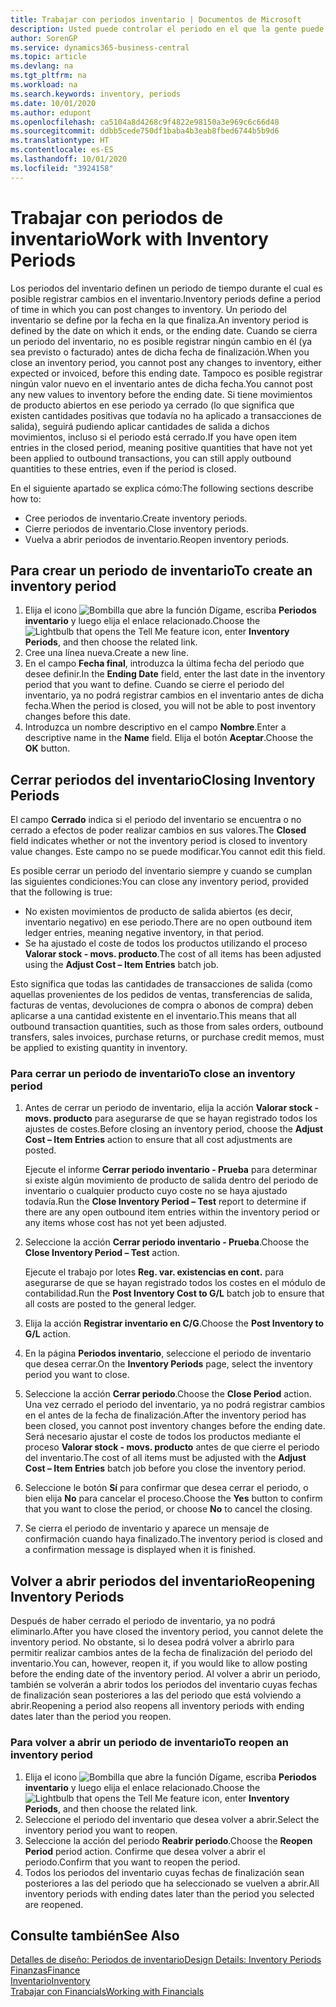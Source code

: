 ```yaml
---
title: Trabajar con periodos inventario | Documentos de Microsoft
description: Usted puede controlar el periodo en el que la gente puede registrar cambios en el inventario mediante la definición de periodos de inventario.
author: SorenGP
ms.service: dynamics365-business-central
ms.topic: article
ms.devlang: na
ms.tgt_pltfrm: na
ms.workload: na
ms.search.keywords: inventory, periods
ms.date: 10/01/2020
ms.author: edupont
ms.openlocfilehash: ca5104a8d4268c9f4822e98150a3e969c6c66d48
ms.sourcegitcommit: ddbb5cede750df1baba4b3eab8fbed6744b5b9d6
ms.translationtype: HT
ms.contentlocale: es-ES
ms.lasthandoff: 10/01/2020
ms.locfileid: "3924158"
---
```

# <a name="work-with-inventory-periods"></a><span data-ttu-id="3368a-103">Trabajar con periodos de inventario</span><span class="sxs-lookup"><span data-stu-id="3368a-103">Work with Inventory Periods</span></span>
<span data-ttu-id="3368a-104">Los periodos del inventario definen un periodo de tiempo durante el cual es posible registrar cambios en el inventario.</span><span class="sxs-lookup"><span data-stu-id="3368a-104">Inventory periods define a period of time in which you can post changes to inventory.</span></span> <span data-ttu-id="3368a-105">Un periodo del inventario se define por la fecha en la que finaliza.</span><span class="sxs-lookup"><span data-stu-id="3368a-105">An inventory period is defined by the date on which it ends, or the ending date.</span></span> <span data-ttu-id="3368a-106">Cuando se cierra un periodo del inventario, no es posible registrar ningún cambio en él (ya sea previsto o facturado) antes de dicha fecha de finalización.</span><span class="sxs-lookup"><span data-stu-id="3368a-106">When you close an inventory period, you cannot post any changes to inventory, either expected or invoiced, before this ending date.</span></span> <span data-ttu-id="3368a-107">Tampoco es posible registrar ningún valor nuevo en el inventario antes de dicha fecha.</span><span class="sxs-lookup"><span data-stu-id="3368a-107">You cannot post any new values to inventory before the ending date.</span></span> <span data-ttu-id="3368a-108">Si tiene movimientos de producto abiertos en ese periodo ya cerrado (lo que significa que existen cantidades positivas que todavía no ha aplicado a transacciones de salida), seguirá pudiendo aplicar cantidades de salida a dichos movimientos, incluso si el periodo está cerrado.</span><span class="sxs-lookup"><span data-stu-id="3368a-108">If you have open item entries in the closed period, meaning positive quantities that have not yet been applied to outbound transactions, you can still apply outbound quantities to these entries, even if the period is closed.</span></span>  

<span data-ttu-id="3368a-109">En el siguiente apartado se explica cómo:</span><span class="sxs-lookup"><span data-stu-id="3368a-109">The following sections describe how to:</span></span>

* <span data-ttu-id="3368a-110">Cree periodos de inventario.</span><span class="sxs-lookup"><span data-stu-id="3368a-110">Create inventory periods.</span></span>  
* <span data-ttu-id="3368a-111">Cierre periodos de inventario.</span><span class="sxs-lookup"><span data-stu-id="3368a-111">Close inventory periods.</span></span>  
* <span data-ttu-id="3368a-112">Vuelva a abrir periodos de inventario.</span><span class="sxs-lookup"><span data-stu-id="3368a-112">Reopen inventory periods.</span></span>  

## <a name="to-create-an-inventory-period"></a><span data-ttu-id="3368a-113">Para crear un periodo de inventario</span><span class="sxs-lookup"><span data-stu-id="3368a-113">To create an inventory period</span></span>  
1. <span data-ttu-id="3368a-114">Elija el icono ![Bombilla que abre la función Dígame](media/ui-search/search_small.png "Dígame qué desea hacer"), escriba **Periodos inventario** y luego elija el enlace relacionado.</span><span class="sxs-lookup"><span data-stu-id="3368a-114">Choose the ![Lightbulb that opens the Tell Me feature](media/ui-search/search_small.png "Tell me what you want to do") icon, enter **Inventory Periods**, and then choose the related link.</span></span>  
2. <span data-ttu-id="3368a-115">Cree una línea nueva.</span><span class="sxs-lookup"><span data-stu-id="3368a-115">Create a new line.</span></span>  
3. <span data-ttu-id="3368a-116">En el campo **Fecha final**, introduzca la última fecha del periodo que desee definir.</span><span class="sxs-lookup"><span data-stu-id="3368a-116">In the **Ending Date** field, enter the last date in the inventory period that you want to define.</span></span> <span data-ttu-id="3368a-117">Cuando se cierre el periodo del inventario, ya no podrá registrar cambios en el inventario antes de dicha fecha.</span><span class="sxs-lookup"><span data-stu-id="3368a-117">When the period is closed, you will not be able to post inventory changes before this date.</span></span>  
4. <span data-ttu-id="3368a-118">Introduzca un nombre descriptivo en el campo **Nombre**.</span><span class="sxs-lookup"><span data-stu-id="3368a-118">Enter a descriptive name in the **Name** field.</span></span> <span data-ttu-id="3368a-119">Elija el botón **Aceptar**.</span><span class="sxs-lookup"><span data-stu-id="3368a-119">Choose the **OK** button.</span></span>  

## <a name="closing-inventory-periods"></a><span data-ttu-id="3368a-120">Cerrar periodos del inventario</span><span class="sxs-lookup"><span data-stu-id="3368a-120">Closing Inventory Periods</span></span>  
<span data-ttu-id="3368a-121">El campo **Cerrado** indica si el periodo del inventario se encuentra o no cerrado a efectos de poder realizar cambios en sus valores.</span><span class="sxs-lookup"><span data-stu-id="3368a-121">The **Closed** field indicates whether or not the inventory period is closed to inventory value changes.</span></span> <span data-ttu-id="3368a-122">Este campo no se puede modificar.</span><span class="sxs-lookup"><span data-stu-id="3368a-122">You cannot edit this field.</span></span>  

<span data-ttu-id="3368a-123">Es posible cerrar un periodo del inventario siempre y cuando se cumplan las siguientes condiciones:</span><span class="sxs-lookup"><span data-stu-id="3368a-123">You can close any inventory period, provided that the following is true:</span></span>  

* <span data-ttu-id="3368a-124">No existen movimientos de producto de salida abiertos (es decir, inventario negativo) en ese periodo.</span><span class="sxs-lookup"><span data-stu-id="3368a-124">There are no open outbound item ledger entries, meaning negative inventory, in that period.</span></span>  
* <span data-ttu-id="3368a-125">Se ha ajustado el coste de todos los productos utilizando el proceso **Valorar stock - movs. producto**.</span><span class="sxs-lookup"><span data-stu-id="3368a-125">The cost of all items has been adjusted using the **Adjust Cost – Item Entries** batch job.</span></span>  

<span data-ttu-id="3368a-126">Esto significa que todas las cantidades de transacciones de salida (como aquellas provenientes de los pedidos de ventas, transferencias de salida, facturas de ventas, devoluciones de compra o abonos de compra) deben aplicarse a una cantidad existente en el inventario.</span><span class="sxs-lookup"><span data-stu-id="3368a-126">This means that all outbound transaction quantities, such as those from sales orders, outbound transfers, sales invoices, purchase returns, or purchase credit memos, must be applied to existing quantity in inventory.</span></span>  

### <a name="to-close-an-inventory-period"></a><span data-ttu-id="3368a-127">Para cerrar un periodo de inventario</span><span class="sxs-lookup"><span data-stu-id="3368a-127">To close an inventory period</span></span>  
1. <span data-ttu-id="3368a-128">Antes de cerrar un periodo de inventario, elija la acción **Valorar stock - movs. producto** para asegurarse de que se hayan registrado todos los ajustes de costes.</span><span class="sxs-lookup"><span data-stu-id="3368a-128">Before closing an inventory period, choose the **Adjust Cost – Item Entries** action to ensure that all cost adjustments are posted.</span></span>

     <span data-ttu-id="3368a-129">Ejecute el informe **Cerrar periodo inventario - Prueba** para determinar si existe algún movimiento de producto de salida dentro del periodo de inventario o cualquier producto cuyo coste no se haya ajustado todavía.</span><span class="sxs-lookup"><span data-stu-id="3368a-129">Run the **Close Inventory Period – Test** report to determine if there are any open outbound item entries within the inventory period or any items whose cost has not yet been adjusted.</span></span>  
2. <span data-ttu-id="3368a-130">Seleccione la acción **Cerrar periodo inventario - Prueba**.</span><span class="sxs-lookup"><span data-stu-id="3368a-130">Choose the **Close Inventory Period – Test** action.</span></span>  

     <span data-ttu-id="3368a-131">Ejecute el trabajo por lotes **Reg. var. existencias en cont.** para asegurarse de que se hayan registrado todos los costes en el módulo de contabilidad.</span><span class="sxs-lookup"><span data-stu-id="3368a-131">Run the **Post Inventory Cost to G/L** batch job to ensure that all costs are posted to the general ledger.</span></span>  
3. <span data-ttu-id="3368a-132">Elija la acción **Registrar inventario en C/G**.</span><span class="sxs-lookup"><span data-stu-id="3368a-132">Choose the **Post Inventory to G/L** action.</span></span>  
4. <span data-ttu-id="3368a-133">En la página **Periodos inventario**, seleccione el periodo de inventario que desea cerrar.</span><span class="sxs-lookup"><span data-stu-id="3368a-133">On the **Inventory Periods** page, select the inventory period you want to close.</span></span>  
5. <span data-ttu-id="3368a-134">Seleccione la acción **Cerrar periodo**.</span><span class="sxs-lookup"><span data-stu-id="3368a-134">Choose the **Close Period** action.</span></span> <span data-ttu-id="3368a-135">Una vez cerrado el periodo del inventario, ya no podrá registrar cambios en el antes de la fecha de finalización.</span><span class="sxs-lookup"><span data-stu-id="3368a-135">After the inventory period has been closed, you cannot post inventory changes before the ending date.</span></span> <span data-ttu-id="3368a-136">Será necesario ajustar el coste de todos los productos mediante el proceso **Valorar stock - movs. producto** antes de que cierre el periodo del inventario.</span><span class="sxs-lookup"><span data-stu-id="3368a-136">The cost of all items must be adjusted with the **Adjust Cost – Item Entries** batch job before you close the inventory period.</span></span>  
6. <span data-ttu-id="3368a-137">Seleccione le botón **Sí** para confirmar que desea cerrar el periodo, o bien elija **No** para cancelar el proceso.</span><span class="sxs-lookup"><span data-stu-id="3368a-137">Choose the **Yes** button to confirm that you want to close the period, or choose **No** to cancel the closing.</span></span>  
7. <span data-ttu-id="3368a-138">Se cierra el periodo de inventario y aparece un mensaje de confirmación cuando haya finalizado.</span><span class="sxs-lookup"><span data-stu-id="3368a-138">The inventory period is closed and a confirmation message is displayed when it is finished.</span></span>  

## <a name="reopening-inventory-periods"></a><span data-ttu-id="3368a-139">Volver a abrir periodos del inventario</span><span class="sxs-lookup"><span data-stu-id="3368a-139">Reopening Inventory Periods</span></span>  
<span data-ttu-id="3368a-140">Después de haber cerrado el periodo de inventario, ya no podrá eliminarlo.</span><span class="sxs-lookup"><span data-stu-id="3368a-140">After you have closed the inventory period, you cannot delete the inventory period.</span></span> <span data-ttu-id="3368a-141">No obstante, si lo desea podrá volver a abrirlo para permitir realizar cambios antes de la fecha de finalización del periodo del inventario.</span><span class="sxs-lookup"><span data-stu-id="3368a-141">You can, however, reopen it, if you would like to allow posting before the ending date of the inventory period.</span></span> <span data-ttu-id="3368a-142">Al volver a abrir un periodo, también se volverán a abrir todos los periodos del inventario cuyas fechas de finalización sean posteriores a las del periodo que está volviendo a abrir.</span><span class="sxs-lookup"><span data-stu-id="3368a-142">Reopening a period also reopens all inventory periods with ending dates later than the period you reopen.</span></span>  

### <a name="to-reopen-an-inventory-period"></a><span data-ttu-id="3368a-143">Para volver a abrir un periodo de inventario</span><span class="sxs-lookup"><span data-stu-id="3368a-143">To reopen an inventory period</span></span>  
1. <span data-ttu-id="3368a-144">Elija el icono ![Bombilla que abre la función Dígame](media/ui-search/search_small.png "Dígame qué desea hacer"), escriba **Periodos inventario** y luego elija el enlace relacionado.</span><span class="sxs-lookup"><span data-stu-id="3368a-144">Choose the ![Lightbulb that opens the Tell Me feature](media/ui-search/search_small.png "Tell me what you want to do") icon, enter **Inventory Periods**, and then choose the related link.</span></span>  
2. <span data-ttu-id="3368a-145">Seleccione el periodo del inventario que desea volver a abrir.</span><span class="sxs-lookup"><span data-stu-id="3368a-145">Select the inventory period you want to reopen.</span></span>  
3. <span data-ttu-id="3368a-146">Seleccione la acción del periodo **Reabrir periodo**.</span><span class="sxs-lookup"><span data-stu-id="3368a-146">Choose the **Reopen Period** period action.</span></span> <span data-ttu-id="3368a-147">Confirme que desea volver a abrir el periodo.</span><span class="sxs-lookup"><span data-stu-id="3368a-147">Confirm that you want to reopen the period.</span></span>  
4. <span data-ttu-id="3368a-148">Todos los periodos del inventario cuyas fechas de finalización sean posteriores a las del periodo que ha seleccionado se vuelven a abrir.</span><span class="sxs-lookup"><span data-stu-id="3368a-148">All inventory periods with ending dates later than the period you selected are reopened.</span></span>  

## <a name="see-also"></a><span data-ttu-id="3368a-149">Consulte también</span><span class="sxs-lookup"><span data-stu-id="3368a-149">See Also</span></span>  
[<span data-ttu-id="3368a-150">Detalles de diseño: Periodos de inventario</span><span class="sxs-lookup"><span data-stu-id="3368a-150">Design Details: Inventory Periods</span></span>](design-details-inventory-periods.md)  
[<span data-ttu-id="3368a-151">Finanzas</span><span class="sxs-lookup"><span data-stu-id="3368a-151">Finance</span></span>](finance.md)  
[<span data-ttu-id="3368a-152">Inventario</span><span class="sxs-lookup"><span data-stu-id="3368a-152">Inventory</span></span>](inventory-manage-inventory.md)  
[<span data-ttu-id="3368a-153">Trabajar con Financials</span><span class="sxs-lookup"><span data-stu-id="3368a-153">Working with Financials</span></span>](ui-work-product.md)
